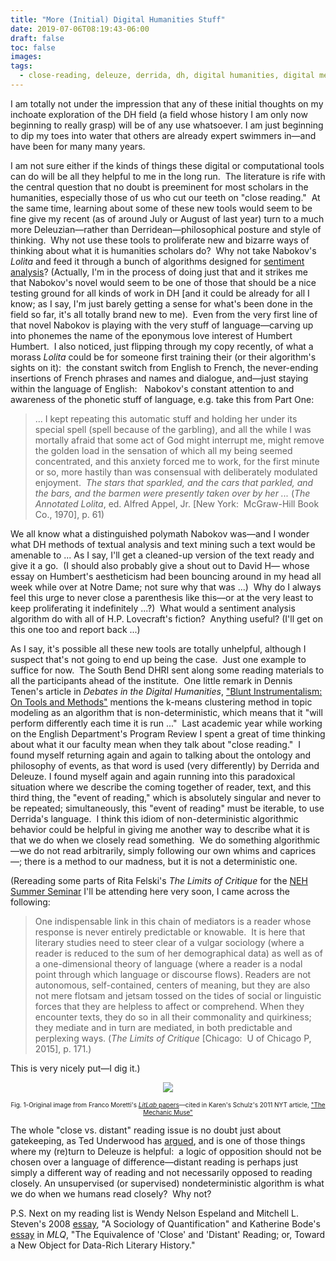 ```yaml
---
title: "More (Initial) Digital Humanities Stuff"
date: 2019-07-06T08:19:43-06:00
draft: false
toc: false
images:
tags:
  - close-reading, deleuze, derrida, dh, digital humanities, digital methods, distant reading, event, hp lovecraft, iterability, lolita, nabokov, reading
---
```


I am totally not under the impression that any of these initial thoughts on my inchoate exploration of the DH field (a field whose history I am only now beginning to really grasp) will be of any use whatsoever. I am just beginning to dip my toes into water that others are already expert swimmers in—and have been for many many years. 

I am not sure either if the kinds of things these digital or computational tools can do will be all they helpful to me in the long run.  The literature is rife with the central question that no doubt is preeminent for most scholars in the humanities, especially those of us who cut our teeth on "close reading."  At the same time, learning about some of these new tools would seem to be fine give my recent (as of around July or August of last year) turn to a much more Deleuzian—rather than Derridean—philosophical posture and style of thinking.  Why not use these tools to proliferate new and bizarre ways of thinking about what it is humanities scholars do?  Why not take Nabokov's _Lolita_ and feed it through a bunch of algorithms designed for [sentiment analysis](https://en.wikipedia.org/wiki/Sentiment_analysis)? (Actually, I'm in the process of doing just that and it strikes me that Nabokov's novel would seem to be one of those that should be a nice testing ground for all kinds of work in DH \[and it could be already for all I know; as I say, I'm just barely getting a sense for what's been done in the field so far, it's all totally brand new to me).  Even from the very first line of that novel Nabokov is playing with the very stuff of language—carving up into phonemes the name of the eponymous love interest of Humbert Humbert.  I also noticed, just flipping through my copy recently, of what a morass _Lolita_ could be for someone first training their (or their algorithm's sights on it):  the constant switch from English to French, the never-ending insertions of French phrases and names and dialogue, and—just staying within the language of English:   Nabokov's constant attention to and awareness of the phonetic stuff of language, e.g. take this from Part One:

> ... I kept repeating this automatic stuff and holding her under its special spell (spell because of the garbling), and all the while I was mortally afraid that some act of God might interrupt me, might remove the golden load in the sensation of which all my being seemed concentrated, and this anxiety forced me to work, for the first minute or so, more hastily than was consensual with deliberately modulated enjoyment.  _The stars that sparkled, and the cars that parkled, and the bars, and the barmen were presently taken over by her ..._ (_The Annotated Lolita_, ed. Alfred Appel, Jr. [New York:  McGraw-Hill Book Co., 1970], p. 61)

We all know what a distinguished polymath Nabokov was—and I wonder what DH methods of textual analysis and text mining such a text would be amenable to ... As I say, I'll get a cleaned-up version of the text ready and give it a go.  (I should also probably give a shout out to David H— whose essay on Humbert's aestheticism had been bouncing around in my head all week while over at Notre Dame; not sure why that was ...)  Why do I always feel this urge to never close a parenthesis like this—or at the very least to keep proliferating it indefinitely ...?)  What would a sentiment analysis algorithm do with all of H.P. Lovecraft's fiction?  Anything useful? (I'll get on this one too and report back ...)  

As I say, it's possible all these new tools are totally unhelpful, although I suspect that's not going to end up being the case.  Just one example to suffice for now.  The South Bend DHRI sent along some reading materials to all the participants ahead of the institute.  One little remark in Dennis Tenen's article in _Debates in the Digital Humanities_, ["Blunt Instrumentalism: On Tools and Methods"](http://dhdebates.gc.cuny.edu/debates/text/60) mentions the k-means clustering method in topic modeling as an algorithm that is non-deterministic, which means that it "will perform differently each time it is run ..."  Last academic year while working on the English Department's Program Review I spent a great of time thinking about what it our faculty mean when they talk about "close reading."  I found myself returning again and again to talking about the ontology and philosophy of events, as that word is used (very differently) by Derrida and Deleuze. I found myself again and again running into this paradoxical situation where we describe the coming together of reader, text, and this third thing, the "event of reading," which is absolutely singular and never to be repeated; simultaneously, this "event of reading" must be iterable, to use Derrida's language.  I think this idiom of non-deterministic algorithmic behavior could be helpful in giving me another way to describe what it is that we do when we closely read something.  We do something algorithmic—we do not read arbitrarily, simply following our own whims and caprices—; there is a method to our madness, but it is not a deterministic one.

(Rereading some parts of Rita Felski's _The Limits of Critique_ for the [NEH Summer Seminar](https://religion-secularism-novel.sites.uiowa.edu/) I'll be attending here very soon, I came across the following:

> One indispensable link in this chain of mediators is a reader whose response is never entirely predictable or knowable.  It is here that literary studies need to steer clear of a vulgar sociology (where a reader is reduced to the sum of her demographical data) as well as of a one-dimensional theory of language (where a reader is a nodal point through which language or discourse flows). Readers are not autonomous, self-contained, centers of meaning, but they are also not mere flotsam and jetsam tossed on the tides of social or linguistic forces that they are helpless to affect or comprehend. When they encounter texts, they do so in all their commonality and quirkiness; they mediate and in turn are mediated, in both predictable and perplexing ways. (_The Limits of Critique_ [Chicago:  U of Chicago P, 2015], p. 171.)

This is very nicely put—I dig it.)

<p align = "center">
<img src = "../imgforblogposts/post_2/moretti.jpg">
</p>
<p>
<p align = "center">
<font size="-2">Fig. 1-Original image from Franco Moretti's <a href="https://litlab.stanford.edu/LiteraryLabPamphlet2.pdf"><i>LitLab</i> papers</a>—cited in Karen's Schulz's 2011 NYT article, <a href="ww.nytimes.com/2011/06/26/books/review/the-mechanic-muse-what-is-distantreading.html?mtrref=www.google.com&gwh=A032D8110AE93BB4C005AC4223DC84E4&gwt=pay">"The Mechanic Muse"</a></font>
</p>

The whole "close vs. distant" reading issue is no doubt just about gatekeeping, as Ted Underwood has [argued](http://dhdebates.gc.cuny.edu/debates/text/95), and is one of those things where my (re)turn to Deleuze is helpful:  a logic of opposition should not be chosen over a language of difference—distant reading is perhaps just simply a different way of reading and not necessarily opposed to reading closely. An unsupervised (or supervised) nondeterministic algorithm is what we do when we humans read closely?  Why not?

P.S. Next on my reading list is Wendy Nelson Espeland and Mitchell L. Steven's 2008 [essay](https://www.jstor.org/stable/23998802?seq=1#page_scan_tab_contents), "A Sociology of Quantification" and Katherine Bode's [essay](https://read.dukeupress.edu/modern-language-quarterly/article-abstract/78/1/77/19924/The-Equivalence-of-Close-and-Distant-Reading-or) in _MLQ_, "The Equivalence of 'Close' and 'Distant' Reading; or, Toward a New Object for Data-Rich Literary History."
